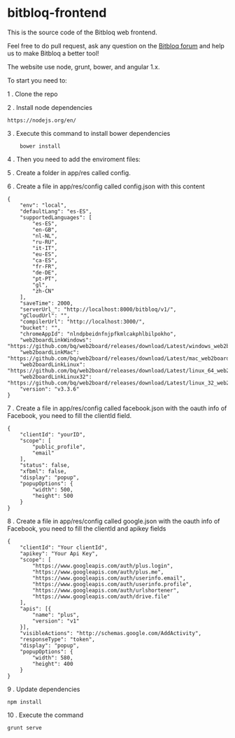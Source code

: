 #   bitbloq-frontend
This is the source code of the Bitbloq web frontend. 

Feel free to do pull request, ask any question on the [Bitbloq forum](http://bitbloq.bq.com/#/forum) and help us to make Bitbloq a better tool!


The website use node, grunt, bower, and angular 1.x.

To start you need to:

1 . Clone the repo

2 . Install node dependencies

    https://nodejs.org/en/

3 . Execute this command to install bower dependencies
```
    bower install
```

4 . Then you need to add the enviroment files:

5 . Create a folder in app/res called config.

6 . Create a file in app/res/config called config.json with this content

```
{
    "env": "local",
    "defaultLang": "es-ES",
    "supportedLanguages": [
        "es-ES",
        "en-GB",
        "nl-NL",
        "ru-RU",
        "it-IT",
        "eu-ES",
        "ca-ES",
        "fr-FR",
        "de-DE",
        "pt-PT",
        "gl",
        "zh-CN"
    ],
    "saveTime": 2000,
    "serverUrl_": "http://localhost:8000/bitbloq/v1/",
    "gCloudUrl": "",
    "compilerUrl": "http://localhost:3000/",
    "bucket": "",
    "chromeAppId": "nlndpbeidnfnjpfkmlcakphlbilpokho",
    "web2boardLinkWindows": "https://github.com/bq/web2board/releases/download/Latest/windows_web2board_installer.exe",
    "web2boardLinkMac": "https://github.com/bq/web2board/releases/download/Latest/mac_web2board_installer.pkg",
    "web2boardLinkLinux": "https://github.com/bq/web2board/releases/download/Latest/linux_64_web2board_installer.zip",
    "web2boardLinkLinux32": "https://github.com/bq/web2board/releases/download/Latest/linux_32_web2board_installer.zip",
    "version": "v3.3.6"
}
```

7 . Create a file in app/res/config called facebook.json with the oauth info of Facebook, you need to fill the clientId field.

```
{
    "clientId": "yourID",
    "scope": [
        "public_profile",
        "email"
    ],
    "status": false,
    "xfbml": false,
    "display": "popup",
    "popupOptions": {
        "width": 500,
        "height": 500
    }
}
```

8 . Create a file in app/res/config called google.json with the oauth info of Facebook, you need to fill the clientId and apikey fields

```
{
    "clientId": "Your clientId",
    "apikey": "Your Api Key",
    "scope": [
        "https://www.googleapis.com/auth/plus.login",
        "https://www.googleapis.com/auth/plus.me",
        "https://www.googleapis.com/auth/userinfo.email",
        "https://www.googleapis.com/auth/userinfo.profile",
        "https://www.googleapis.com/auth/urlshortener",
        "https://www.googleapis.com/auth/drive.file"
    ],
    "apis": [{
        "name": "plus",
        "version": "v1"
    }],
    "visibleActions": "http://schemas.google.com/AddActivity",
    "responseType": "token",
    "display": "popup",
    "popupOptions": {
        "width": 580,
        "height": 400
    }
}
```

9 . Update dependencies

    npm install

10 . Execute the command 

```
grunt serve
```
